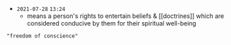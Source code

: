 - `2021-07-28`  `13:24`
	- means a person's rights to entertain beliefs & [[doctrines]] which are considered conducive by them for their spiritual well-being

```query
"freedom of conscience"
```